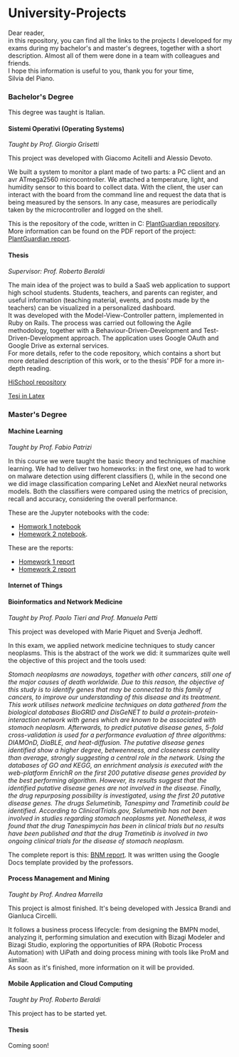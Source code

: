 # University-Projects

Dear reader,  
in this repository, you can find all the links to the projects I developed for my exams during my bachelor's and master's degrees, together with a short description. Almost all of them were done in a team with colleagues and friends.  
I hope this information is useful to you, thank you for your time,  
Silvia del Piano.


### Bachelor's Degree 

This degree was taught is Italian.   

#### **Sistemi Operativi** (Operating Systems)

*Taught by Prof. Giorgio Grisetti*    
 
This project was developed with Giacomo Acitelli and Alessio Devoto.    

We built a system to monitor a plant made of two parts: a PC client and an avr ATmega2560 microcontroller. We attached a temperature, light, and humidity sensor to this board to collect data. With the client, the user can interact with the board from the command line and request the data that is being measured by the sensors. In any case, measures are periodically taken by the microcontroller and logged on the shell.

This is the repository of the code, written in C: [PlantGuardian repository](https://github.com/giacomo1096/ProgettoOS.git).   
More information can be found on the PDF report of the project: [PlantGuardian report](https://github.com/giacomo1096/ProgettoOS/blob/master/so_report.pdf).



#### **Thesis**

*Supervisor: Prof. Roberto Beraldi*    

The main idea of the project was to build a SaaS web application to support high school students. Students, teachers, and parents can register, and useful information (teaching material, events, and posts made by the teachers) can be visualized in a personalized dashboard.   
It was developed with the Model-View-Controller pattern, implemented in Ruby on Rails. The process was carried out following the Agile methodology, together with a Behaviour-Driven-Development and Test-Driven-Development approach. The application uses Google OAuth and Google Drive as external services.   
For more details, refer to the code repository, which contains a short but more detailed description of this work, or to the thesis' PDF for a more in-depth reading.   

[HiSchool repository](https://github.com/SilviadelPiano/HiSchool.git)  

[Tesi in Latex](https://github.com/SilviadelPiano/Tesi_Triennale.git)

   
     
     
### Master's Degree  
  
  
#### **Machine Learning**

*Taught by Prof. Fabio Patrizi*

In this course we were taught the basic theory and techniques of machine learning. We had to deliver two homeworks: in the first one, we had to work on malware detection using different classifiers (), while in the second one we did image classification comparing LeNet and AlexNet neural networks models. Both the classifiers were compared using the metrics of precision, recall and accuracy, considering the overall performance.   

These are the Jupyter notebooks with the code: 
- [Homwork 1 notebook](https://github.com/SilviadelPiano/University-Projects/blob/main/Homework1.ipynb)
- [Homework 2 notebook](https://github.com/SilviadelPiano/University-Projects/blob/main/Homework2.ipynb).

These are the reports: 
- [Homework 1 report](https://github.com/SilviadelPiano/University-Projects/blob/main/ML_Homework_1_report.pdf)
- [Homework 2 report](https://github.com/SilviadelPiano/University-Projects/blob/main/ML_Homework_2_report.pdf)


#### **Internet of Things** 


#### **Bioinformatics and Network Medicine**

*Taught by Prof. Paolo Tieri and  Prof. Manuela Petti*

This project was developed with Marie Piquet and Svenja Jedhoff.   

In this exam, we applied network medicine techniques to study cancer neoplasms. This is the abstract of the work we did: it summarizes quite well the objective of this project and the tools used:   

*Stomach neoplasms are nowadays, together with other cancers, still one of the major causes of death worldwide.
Due to this reason, the objective of this study is to identify genes that may be connected to this family of cancers,
to improve our understanding of this disease and its treatment. This work utilises network medicine techniques on
data gathered from the biological databases BioGRID and DisGeNET to build a protein-protein-interaction network
with genes which are known to be associated with stomach neoplasm. Afterwards, to predict putative disease
genes, 5-fold cross-validation is used for a performance evaluation of three algorithms: DIAMOnD, DiaBLE, and
heat-diffusion. The putative disease genes identified show a higher degree, betweenness, and closeness centrality
than average, strongly suggesting a central role in the network. Using the databases of GO and KEGG, an
enrichment analysis is executed with the web-platform EnrichR on the first 200 putative disease genes provided
by the best performing algorithm. However, its results suggest that the identified putative disease genes are not
involved in the disease. Finally, the drug repurposing possibility is investigated, using the first 20 putative disease
genes. The drugs Selumetinib, Tanespimy and Trametinib could be identified. According to ClinicalTrials.gov,
Selumetinib has not been involved in studies regarding stomach neoplasms yet. Nonetheless, it was found that the
drug Tanespimycin has been in clinical trials but no results have been published and that the drug Trametinib is
involved in two ongoing clinical trials for the disease of stomach neoplasm.*   

The complete report is this: [BNM report](https://github.com/SilviadelPiano/University-Projects/blob/main/BMN_proj_group_10.pdf). It was written using the Google Docs template provided by the professors.


#### **Process Management and Mining**

*Taught by Prof. Andrea Marrella*

This project is almost finished. It's being developed with Jessica Brandi and Gianluca Circelli.  

It follows a business process lifecycle: from designing the BMPN model, analyzing it, performing simulation and execution with Bizagi Modeler and Bizagi Studio, exploring the opportunities of RPA (Robotic Process Automation) with UiPath and doing process mining with tools like ProM and similar.   
As soon as it's finished, more information on it will be provided.

#### **Mobile Application and Cloud Computing**   

*Taught by Prof. Roberto Beraldi*   

This project has to be started yet.   


#### **Thesis**  

Coming soon!